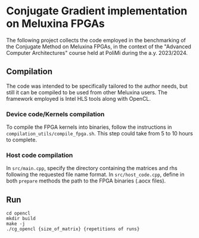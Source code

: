 # Conjugate Gradient implementation on Meluxina FPGAs

The following project collects the code employed in the benchmarking of the Conjugate Method on Meluxina FPGAs,
in the context of the "Advanced Computer Architectures" course held at PoliMi during the a.y. 2023/2024.

## Compilation
The code was intended to be specifically tailored to the author needs, but still it can be compiled to be used from other Meluxina users.
The framework employed is Intel HLS tools along with OpenCL.

### Device code/Kernels compilation
To compile the FPGA kernels into binaries, follow the instructions in `compilation_utils/compile_fpga.sh`. This step could take from 5 to 10 hours to complete.

### Host code compilation
In `src/main.cpp`, specify the directory containing the matrices and rhs following the requested file name format. In `src/host_code.cpp`, define in both `prepare` methods the path to the FPGA binaries (.aocx files).

## Run 
```
cd opencl
mkdir build
make -j
./cg_opencl {size_of_matrix} {repetitions of runs}
```
